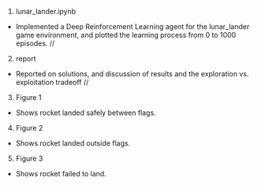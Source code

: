 1. lunar_lander.ipynb
* Implemented a Deep Reinforcement Learning agent for the lunar_lander game environment, and plotted the learning process from 0 to 1000 episodes.
//
2. report
* Reported on solutions, and discussion of results and the exploration vs. exploitation tradeoff
//
3. Figure 1
* Shows rocket landed safely between flags.
4. Figure 2
* Shows rocket landed outside flags.
5. Figure 3
* Shows rocket failed to land.

